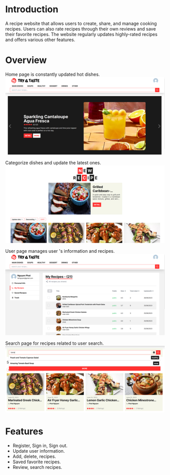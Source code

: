 # Introduction

A recipe website that allows users to create, share, and manage cooking recipes. Users can also rate recipes through their own reviews and save their favorite recipes. The website regularly updates highly-rated recipes and offers various other features.

# Overview

Home page is constantly updated hot dishes.
![HOMEPAGE](readme-images/home-page.jpg)

Categorize dishes and update the latest ones.
![CATEGORY](readme-images/category-page.jpg)

User page manages user 's information and recipes.
![USERPAGE](readme-images/user-page.jpg)

Search page for recipes related to user search.
![SEARCHPAGE](readme-images/search-page.jpg)

# Features

-   Register, Sign in, Sign out.
-   Update user information.
-   Add, delete, recipes.
-   Saved favorite recipes.
-   Review, search recipes.
